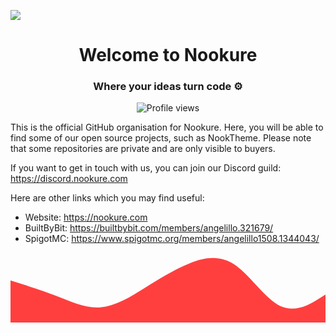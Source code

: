 ![](https://i.imgur.com/K3cCWMH.png)
<h1 align="center">Welcome to Nookure</h1>
<h3 align="center">Where your ideas turn code ⚙️</h3>

<p align="center">
    <img src="https://komarev.com/ghpvc/?username=XYZCommunity&color=red" alt="Profile views">
</p>

This is the official GitHub organisation for Nookure. Here, you will be able to find some of our open source projects, such as NookTheme. Please note that some repositories are private and are only visible to buyers.

If you want to get in touch with us, you can join our Discord guild:
https://discord.nookure.com

Here are other links which you may find useful:
* Website: https://nookure.com
* BuiltByBit: https://builtbybit.com/members/angelillo.321679/
* SpigotMC: https://www.spigotmc.org/members/angelillo1508.1344043/



<svg xmlns="http://www.w3.org/2000/svg" viewBox="0 0 1440 320"><path fill="#ff3f3e" fill-opacity="1" d="M0,128L34.3,138.7C68.6,149,137,171,206,197.3C274.3,224,343,256,411,250.7C480,245,549,203,617,160C685.7,117,754,75,823,48C891.4,21,960,11,1029,58.7C1097.1,107,1166,213,1234,245.3C1302.9,277,1371,235,1406,213.3L1440,192L1440,320L1405.7,320C1371.4,320,1303,320,1234,320C1165.7,320,1097,320,1029,320C960,320,891,320,823,320C754.3,320,686,320,617,320C548.6,320,480,320,411,320C342.9,320,274,320,206,320C137.1,320,69,320,34,320L0,320Z"></path></svg>
